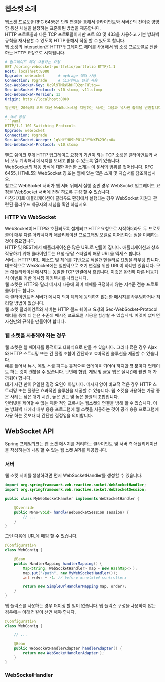 ## 웹소켓 소개
웹소켓 프로토콜 RFC 6455은 단일 연결을 통해서 클라이언트와 서버간의 전이중 양방향 통신 채널을 설정하는 표준화된 방법을 제공합니다.  
HTTP 프로토콜과 다른 TCP 프로토콜이지만 포트 80 및 433을 사용하고 기본 방화벽 규칙을 재사용할 수 있도록 HTTP 통해서 작동 할 수 있도록 합니다.  
웹 소켓의 interaction은 HTTP 업그레이드 헤더를 사용해서 웹 소켓 프로토콜로 전환하는 HTTP 요청으로 시작됩니다.  
```yaml
# 업그레이드 헤더 사용하는 요청
GET /spring-websocket-portfolio/portfolio HTTP/1.1
Host: localhost:8080
Upgrade: websocket      # updrage 헤더 사용
Connection: Upgrade     # 업그레이드 연결 사용
Sec-WebSocket-Key: Uc9l9TMkWGbHFD2qnFHltg==
Sec-WebSocket-Protocol: v10.stomp, v11.stomp
Sec-WebSocket-Version: 13
Origin: http://localhost:8080

일반적인 200상태 코드 대신 WebSocket을 지원하는 서버는 다음과 유사한 출력을 반환합니다.

# 서버 응답
```yaml
HTTP/1.1 101 Switching Protocols 
Upgrade: websocket
Connection: Upgrade
Sec-WebSocket-Accept: 1qVdfYHU9hPOl4JYYNXF623Gzn0=
Sec-WebSocket-Protocol: v10.stomp
```
핸드 쉐이크 후에 HTTP 업그레이드 요청의 기반이 되는 TCP 소켓은 클라이언트와 서버 모두 계속해서 메시지를 보내고 받을 수 있도록 열려 있습니다.  
WebSocket의 작동 방식에 대한 완전한 소개는 이 문서의 범위를 벗어납니다. RFC 6455, HTML5의 WebSocket 장 또는 웹에 있는 많은 소개 및 자습서를 참조하십시오.  
참고로 WebSocket 서버가 웹 서버 뒤에서 실행 중인 경우 WebSocket 업그레이드 요청을 WebSocket 서버에 전달 하도록 구성 할 수 있습니다.  
마찬가지로 애플리케이션이 클라우드 환경에서 실행되는 경우 WebSocket 지원과 관련된 클라우드 제공자의 지침을 확인 하십시오

### HTTP Vs WebSocket
WebSocket이 HTTP와 호환되도록 설계되고 HTTP 요청으로 시작하더라도 두 프로토콜이 매우 다른 아키텍처와 애플리케이션 프로그래밍 모델로 이어진다는 점을 이해하는 것이 중요합니다.  
HTTP 및 REST에서 애플리케이션은 많은 URL로 만들어 집니다. 애플리케이션과 상호 작용하기 위해 클라이언트는 요청-응답 스타일의 해당 URL을 엑세스 합니다.  
서버는 HTTP URL, 메소드 및 헤더를 기반으로 적절한 헨들러로 요청을 라우팅 합니다.  
대조적으로 WebSocket에는 일반덕으로 초기 연결을 위한 URL이 하나만 있습니다. 
모든 애플리케이션 메시지는 동일한 TCP 연결에서 흐릅니다. 이것은 완전히 다른 비동기식 이벤트 기반 메시징 아키텍처를 나타냅니다.  
웹 소켓은 HTTP와 달리 메시지 내용에 의미 체께를 규정하지 않는 저수준 전송 프로토콜이기도 합니다.  
즉 클라이언트와 서버가 메시지 의미 체꼐에 동의하지 않는한 메시지를 라우팅하거나 처리할 방법이 없습니다.  
웹 소켓 클라이언트와 서버는 HTTP 핸드 쉐이크 요청의 Sec-WebSocket-Protocol 헤더를 통해 더 높은 수준의 메시징 프로토콜 사용을 협상할 수 있습니다. 이것이 없다면 자신만의 규칙을 만들어야 합니다.  

### 웹 소켓을 사용해야 하는 경우
웹 소켓은 웹 페이지를 동적이고 대화식으로 만들 수 있습니다. 그러나 많은 경우 Ajax와 HTTP 스트리밍 또는 긴 폴링 조합이 간단하고 효과적인 솔루션을 제공할 수 있습니다.  
예를 들어서 뉴스, 메일 소셜 피드는 동적으로 업데이트 되어야 하지만 몇 분마다 업데이트 하는 것이 괜찮을 수 있습니다. 
반면에 협업, 게임 및 금융 앱은 실시간에 훨씬 더 가까워야 합니다.  
대기 시간 만이 유일한 결정 요인이 아닙니다. 메시지 양이 비교적 적은 경우 HTTP 스트리밍 또는 폴링은 효과적인 솔루션을 제공할 수 있습니다. 
웹 소켓을 사용하는 가장 좋은 사례는 낮은 대기 시간, 높은 빈도 및 높은 볼륨의 조합입니다.  
인터넷을 제어할 수 없는 제한 적인 프록시는 웹소켓의 연결을 방해 할 수 있습니다. 
이는 방화벽 내에서 내부 응용 프로그램에 웹 소켓을 사용하는 것이 공개 응용 프로그램에 사용 하는 것보다 더 간단한 결정임을 의미합니다. 

## WebSocket API
Spring 프레임워크는 웹 소켓 메시지를 처리하는 클라이언트 및 서버 측 애플리케이션을 작성하는데 사용 할 수 있는 웹 소켓 API를 제공합니다.  

### 서버
웹 소켓 서버를 생성하려면 먼저 WebSocketHandler를 생성할 수 있습니다.
```java
import org.springframework.web.reactive.socket.WebSocketHandler;
import org.springframework.web.reactive.socket.WebSocketSession;

public class MyWebSocketHandler implements WebSocketHandler {

    @Override
    public Mono<Void> handle(WebSocketSession session) {
        // ...
    }
}
```
그런 다음에 URL에 매핑 할 수 있습니다.  
```java
@Configuration
class WebConfig {

    @Bean
    public HandlerMapping handlerMapping() {
        Map<String, WebSocketHandler> map = new HashMap<>();
        map.put("/path", new MyWebSocketHandler());
        int order = -1; // before annotated controllers

        return new SimpleUrlHandlerMapping(map, order);
    }
}
```
웹 플럭스를 사용하는 경우 더이상 할 일이 없습니다.
웹 플럭스 구성을 사용하지 않는 경우에는 아래와 같이 선언 해야 합니다.  
```java
@Configuration
class WebConfig {

    // ...

    @Bean
    public WebSocketHandlerAdapter handlerAdapter() {
        return new WebSocketHandlerAdapter();
    }
}
```

### WebSocketHandler